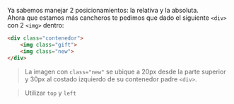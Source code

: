 Ya sabemos manejar 2 posicionamientos: la relativa y la absoluta.  
Ahora que estamos más cancheros te pedimos que dado el siguiente `<div>` con 2 `<img>` dentro:   

``` html
<div class="contenedor">
    <img class="gift">
    <img class="new">
</div>
```

> La imagen con  `class="new"` se ubique a 20px desde la parte superior y 30px al costado izquierdo de su contenedor padre `<div>`.

> Utilizar `top` y `left`
